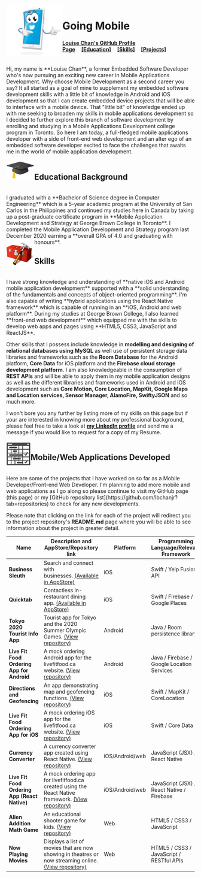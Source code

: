 <img align="left" src="./images/mobile_icon.png" alt="Mobile phone cartoon" width=150 />

# Going Mobile
#### [Louise Chan's GitHub Profile Page](https://github.com/lbchanjr)     [[Education]](#educational-background)     [[Skills]](#skills)     [[Projects]](#mobileweb-applications-developed)
<br>
Hi, my name is **Louise Chan**, a former Embedded Software Developer who's now pursuing an exciting new career in Mobile Applications Development. Why choose Mobile Development as a second career you say? It all started as a goal of mine to supplement my embedded software development skills with a little bit of knowledge in Android and iOS development so that I can create embedded device projects that will be able to interface with a mobile device. That "little bit" of knowledge ended up with me seeking to broaden my skills in mobile applications development so I decided to further explore this branch of software development by enrolling and studying in a Mobile Applications Development college program in Toronto. So here I am today, a full-fledged mobile applications developer with a side of front-end web development and an alter ego of an embedded software developer excited to face the challenges that awaits me in the world of mobile application development.  
<br><br>
<img align="left" src="./images/graduation_cap.png" alt="Graduation cap icon" width=75 />

## Educational Background
<br>
I graduated with a **Bachelor of Science degree in Computer Engineering** which is a 5-year academic program at the University of San Carlos in the Philippines and continued my studies here in Canada by taking up a post-graduate certificate program in **Mobile Application Development and Strategy at George Brown College in Toronto**. I completed the Mobile Application Development and Strategy program last December 2020 earning a **overall GPA of 4.0 and graduating with honours**.   

<img align="left" src="./images/toolbox.png" alt="Toolbox icon" width=75 /> 

## Skills
<br>
I have strong knowledge and understanding of **native iOS and Android mobile application development** supported with a **solid understanding of the fundamentals and concepts of object-oriented programming**. I'm also capable of writing **hybrid applications using the React Native framework** which is capable of running in an **iOS, Android and web platform**. During my studies at George Brown College, I also learned **front-end web development** which equipped me with the skills to develop web apps and pages using **HTML5, CSS3, JavaScript and ReactJS**.   

Other skills that I possess include knowledge in **modelling and designing of relational databases using MySQL** as well use of persistent storage data libraries and frameworks such as the **Room Database** for the Android platform, **Core Data** for iOS platform and the **Firebase cloud storage development platform**. I am also knowledgeable in the consumption of **REST APIs** and will be able to apply them in my mobile application designs as well as the different libraries and frameworks used in Android and iOS development such as **Core Motion, Core Location, MapKit, Google Maps and Location services, Sensor Manager, AlamoFire, SwiftyJSON** and so much more.

I won't bore you any further by listing more of my skills on this page but if your are interested in knowing more about my professional background, please feel free to take a look at <a href="https://www.linkedin.com/in/louise-chan-0525/" target="_blank">**my LinkedIn profile**</a> and send me a message if you would like to request for a copy of my Resume.
<br /><br />
<img align="left" src="./images/project_icon.png" alt="Project schedule icon" width=65 /> 

## Mobile/Web Applications Developed
<br />
Here are some of the projects that I have worked on so far as a Mobile Developer/Front-end Web Developer. I'm planning to add more mobile and web applications as I go along so please continue to visit my GitHub page (this page) or my [GitHub repository list](https://github.com/lbchanjr?tab=repositories) to check for any new developments.   

Please note that clicking on the link for each of the project will redirect you to the project repository's **README.md** page where you will be able to see information about the project in greater detail.  

Name | Description and AppStore/Repository link | Platform | Programming Language/Relevant Framework
---------------- | ----------------- | ------------------- | --------------
**Business Sleuth** | Search and connect with businesses. [(Available in AppStore)](https://apps.apple.com/us/app/business-sleuth/id1553598712) | iOS | Swift / Yelp Fusion API
**Quicktab** | Contactless in-restaurant dining app. [(Available in AppStore)](https://apps.apple.com/ca/app/quicktab/id1531456328) | iOS | Swift / Firebase / Google Places
**Tokyo 2020 Tourist Info App** | Tourist app for Tokyo and the 2020 Summer Olympic Games. [(View repository)](https://github.com/lbchanjr/Tokyo-2020-Android/blob/master/README.md) | Android | Java / Room persistence library
**Live Fit Food Ordering App for Android** | A mock ordering Android app for the livefitfood.ca website. [(View repository)](https://github.com/lbchanjr/LiveFitAndroid/blob/master/README.md) | Android | Java / Firebase / Google Location Services
**Directions and Geofencing** | An app demonstrating map and geofencing functions. [(View repository)](https://github.com/lbchanjr/GeofencingLabTest2/blob/master/README.md) | iOS | Swift / MapKit / CoreLocation
**Live Fit Food Ordering App for iOS** | A mock ordering iOS app for the livefitfood.ca website. [(View repository)](https://github.com/lbchanjr/LiveFitFood-iOS-/blob/master/README.md) | iOS | Swift / Core Data
**Currency Converter** | A currency converter app created using React Native. [(View repository)](https://github.com/lbchanjr/CurrencyConverter-ReactNative/blob/master/README.md) | iOS/Android/web | JavaScript (JSX) / React Native
**Live Fit Food Ordering App (React Native)** | A mock ordering app for livefitfood.ca created using the React Native framework. [(View repository)](https://github.com/lbchanjr/LiveFitFood-ReactNative/blob/master/README.md) | iOS/Android/web | JavaScript (JSX) / React Native / Firebase
**Alien Addition Math Game** | An educational shooter game for kids. [(View repository)](https://github.com/lbchanjr/Alien-Addition/blob/master/README.md) | Web | HTML5 / CSS3 / JavaScript
**Now Playing Movies** | Displays a list of movies that are now showing in theatres or now streaming online. [(View repository)](https://github.com/lbchanjr/nowplaying-web/blob/master/README.md) | Web | HTML5 / CSS3 / JavaScript / RESTful APIs







